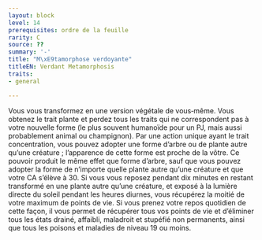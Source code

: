 ```yaml
---
layout: block
level: 14
prerequisites: ordre de la feuille
rarity: C
source: ??
summary: '-'
title: "M\xE9tamorphose verdoyante"
titleEN: Verdant Metamorphosis
traits:
- general

---
```


<p>Vous vous transformez en une version végétale de vous‑même. Vous obtenez le trait plante et perdez tous les traits qui ne correspondent pas à votre nouvelle forme (le plus souvent humanoïde pour un PJ, mais aussi probablement animal ou champignon). Par une action unique ayant le trait concentration, vous pouvez adopter une forme d’arbre ou de plante autre qu’une créature ; l’apparence de cette forme est proche de la vôtre. Ce pouvoir produit le même effet que forme d’arbre, sauf que vous pouvez adopter la forme de n’importe quelle plante autre qu’une créature et que votre CA s’élève à 30. Si vous vous reposez pendant dix minutes en restant transformé en une plante autre qu’une créature, et exposé à la lumière directe du soleil pendant les heures diurnes, vous récupérez la moitié de votre maximum de points de vie. Si vous prenez votre repos quotidien de cette façon, il vous permet de récupérer tous vos points de vie et d’éliminer tous les états drainé, affaibli, maladroit et stupéfié non permanents, ainsi que tous les poisons et maladies de niveau 19 ou moins.</p>